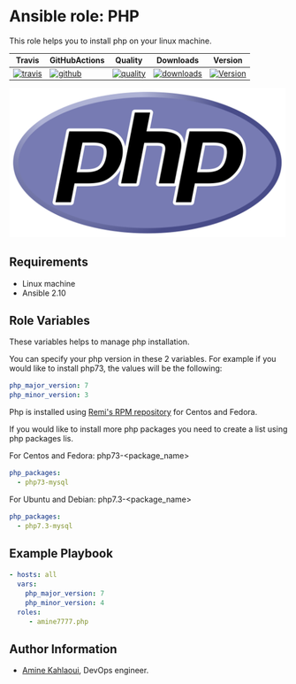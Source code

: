 Ansible role: PHP
=========

This role helps you to install php on your linux machine.


|Travis|GitHubActions|Quality|Downloads|Version|
|------|-------------|-------|---------|-------|
|[![travis](https://travis-ci.com/amine7777/ansible-role-php.svg?branch=master)](https://travis-ci.com/amine7777/ansible-role-php)|[![github](https://github.com/amine7777/ansible-role-php/workflows/CI/badge.svg)](https://github.com/amine7777/ansible-role-php/actions)|[![quality](https://img.shields.io/ansible/quality/51931)](https://galaxy.ansible.com/amine7777/php)|[![downloads](https://img.shields.io/ansible/role/d/51931)](https://galaxy.ansible.com/amine7777/php)|[![Version](https://img.shields.io/github/release/amine7777/ansible-role-php.svg)](https://github.com/amine7777/ansible-role-php/releases/)|


<img src="php.png" alt="ansible hosts" width="500"/>


Requirements
------------
- Linux machine
- Ansible 2.10

Role Variables
--------------
These variables helps to manage php installation.

You can specify your php version in these 2 variables. For example if you would like to install php73, the values will be the following:
```yaml
php_major_version: 7
php_minor_version: 3
```
Php is installed using [Remi's RPM repository](https://blog.remirepo.net/) for Centos and Fedora. 

If you would like to install more php packages you need to create a list using php packages lis.

For Centos and Fedora: php73-<package_name>
```yaml
php_packages:
  - php73-mysql
```

For Ubuntu and Debian: php7.3-<package_name>
```yaml
php_packages:
  - php7.3-mysql
```

Example Playbook
----------------

```yaml
- hosts: all
  vars:
    php_major_version: 7
    php_minor_version: 4
  roles:
     - amine7777.php
```


Author Information
------------------

- [Amine Kahlaoui](https://github.com/amine7777), DevOps engineer.
